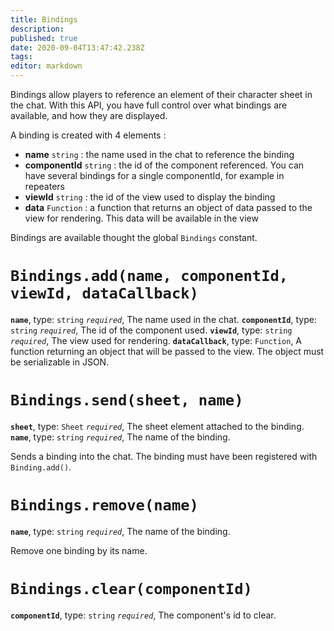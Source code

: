 ```yaml
---
title: Bindings
description: 
published: true
date: 2020-09-04T13:47:42.238Z
tags: 
editor: markdown
---
```


Bindings allow players to reference an element of their character sheet in the chat. With this API, you have full control over what bindings are available, and how they are displayed.

A binding is created with 4 elements : 

 * **name** `string` : the name used in the chat to reference the binding
 * **componentId** `string` : the id of the component referenced. You can have several bindings for a single componentId, for example in repeaters
 * **viewId** `string` : the id of the view used to display the binding
 * **data** `Function` : a function that returns an object of data passed to the view for rendering. This data will be available in the view
 
Bindings are available thought the global `Bindings` constant.

# `Bindings.add(name, componentId, viewId, dataCallback)`
**`name`**, type: `string` *`required`*, The name used in the chat.
**`componentId`**, type: `string` *`required`*, The id of the component used.
**`viewId`**, type: `string` *`required`*, The view used for rendering.
**`dataCallback`**, type: `Function`, A function returning an object that will be passed to the view. The object must be serializable in JSON.

# `Bindings.send(sheet, name)`
**`sheet`**, type: `Sheet` *`required`*, The sheet element attached to the binding.
**`name`**, type: `string` *`required`*, The name of the binding.

Sends a binding into the chat. The binding must have been registered with `Binding.add()`.

# `Bindings.remove(name)`
**`name`**, type: `string` *`required`*, The name of the binding.

Remove one binding by its name.

# `Bindings.clear(componentId)`
**`componentId`**, type: `string` *`required`*, The component's id to clear.